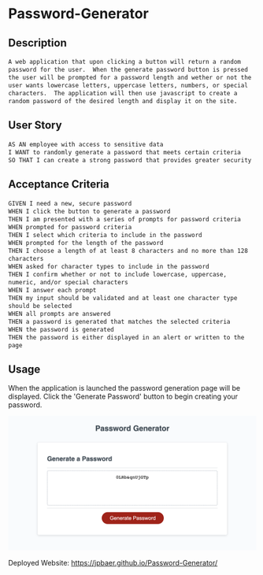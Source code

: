 # Password-Generator

## Description

```
A web application that upon clicking a button will return a random password for the user.  When the generate password button is pressed the user will be prompted for a password length and wether or not the user wants lowercase letters, uppercase letters, numbers, or special characters.  The application will then use javascript to create a random password of the desired length and display it on the site.  
```

## User Story

```
AS AN employee with access to sensitive data
I WANT to randomly generate a password that meets certain criteria
SO THAT I can create a strong password that provides greater security
```

## Acceptance Criteria

```
GIVEN I need a new, secure password
WHEN I click the button to generate a password
THEN I am presented with a series of prompts for password criteria
WHEN prompted for password criteria
THEN I select which criteria to include in the password
WHEN prompted for the length of the password
THEN I choose a length of at least 8 characters and no more than 128 characters
WHEN asked for character types to include in the password
THEN I confirm whether or not to include lowercase, uppercase, numeric, and/or special characters
WHEN I answer each prompt
THEN my input should be validated and at least one character type should be selected
WHEN all prompts are answered
THEN a password is generated that matches the selected criteria
WHEN the password is generated
THEN the password is either displayed in an alert or written to the page
```

## Usage
When the application is launched the password generation page will be displayed.  Click the 'Generate Password' button to begin creating your password.

![WebsiteScreenshot](./Assets/Screen%20Shot%202023-01-14%20at%207.20.06%20PM.png)

Deployed Website: https://jpbaer.github.io/Password-Generator/